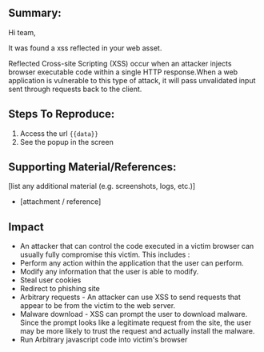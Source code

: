 ## Summary:
Hi team,

It was found a xss reflected in your web asset.

Reflected Cross-site Scripting (XSS) occur when an attacker injects browser executable code within a single HTTP response.When a web application is vulnerable to this type of attack, it will pass unvalidated input sent through requests back to the client.

## Steps To Reproduce:

  1. Access the url `{{data}}`
  2. See the popup in the screen

## Supporting Material/References:
[list any additional material (e.g. screenshots, logs, etc.)]

  * [attachment / reference]

## Impact
* An attacker that can control the code executed in a victim browser can usually fully compromise this victim. This includes :
* Perform any action within the application that the user can perform.
* Modify any information that the user is able to modify.
* Steal user cookies
* Redirect to phishing site
* Arbitrary requests - An attacker can use XSS to send requests that appear to be from the victim to the web server.
* Malware download - XSS can prompt the user to download malware. Since the prompt looks like a legitimate request from the
site, the user may be more likely to trust the request and actually install the malware.
* Run Arbitrary javascript code into victim's browser
